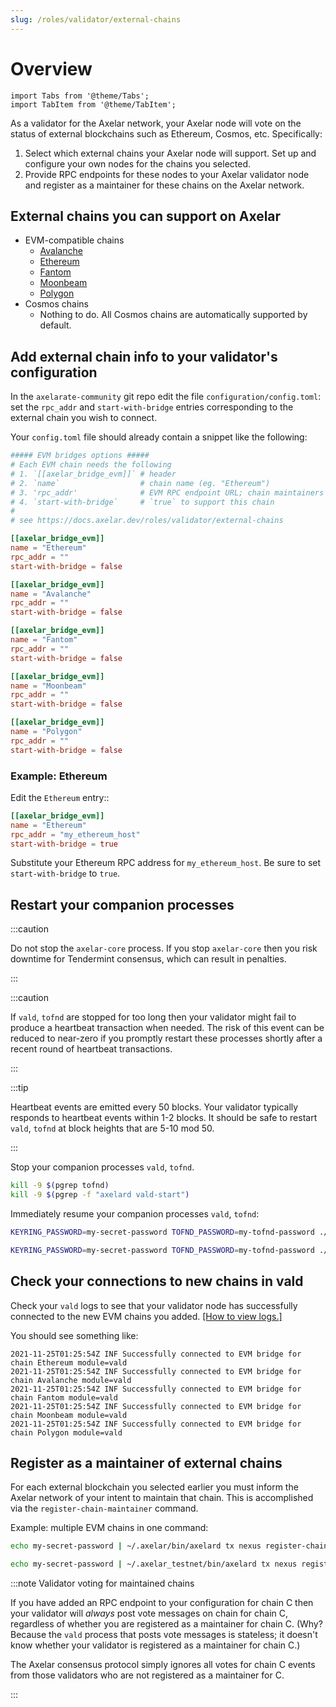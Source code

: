 ```yaml
---
slug: /roles/validator/external-chains
---
```


# Overview

```mdx-code-block
import Tabs from '@theme/Tabs';
import TabItem from '@theme/TabItem';
```

As a validator for the Axelar network, your Axelar node will vote on the status of external blockchains such as Ethereum, Cosmos, etc. Specifically:

1. Select which external chains your Axelar node will support. Set up and configure your own nodes for the chains you selected.
2. Provide RPC endpoints for these nodes to your Axelar validator node and register as a maintainer for these chains on the Axelar network.

## External chains you can support on Axelar

- EVM-compatible chains
  - [Avalanche](external-chains/avalanche)
  - [Ethereum](external-chains/ethereum)
  - [Fantom](external-chains/fantom)
  - [Moonbeam](external-chains/moonbeam)
  - [Polygon](external-chains/polygon)
- Cosmos chains
  - Nothing to do. All Cosmos chains are automatically supported by default.

## Add external chain info to your validator's configuration

In the `axelarate-community` git repo edit the file `configuration/config.toml`: set the `rpc_addr` and `start-with-bridge` entries corresponding to the external chain you wish to connect.

Your `config.toml` file should already contain a snippet like the following:

```toml
##### EVM bridges options #####
# Each EVM chain needs the following
# 1. `[[axelar_bridge_evm]]` # header
# 2. `name`                  # chain name (eg. "Ethereum")
# 3. 'rpc_addr'              # EVM RPC endpoint URL; chain maintainers set their own endpoint
# 4. `start-with-bridge`     # `true` to support this chain
#
# see https://docs.axelar.dev/roles/validator/external-chains

[[axelar_bridge_evm]]
name = "Ethereum"
rpc_addr = ""
start-with-bridge = false

[[axelar_bridge_evm]]
name = "Avalanche"
rpc_addr = ""
start-with-bridge = false

[[axelar_bridge_evm]]
name = "Fantom"
rpc_addr = ""
start-with-bridge = false

[[axelar_bridge_evm]]
name = "Moonbeam"
rpc_addr = ""
start-with-bridge = false

[[axelar_bridge_evm]]
name = "Polygon"
rpc_addr = ""
start-with-bridge = false
```

### Example: Ethereum

Edit the `Ethereum` entry::

```toml
[[axelar_bridge_evm]]
name = "Ethereum"
rpc_addr = "my_ethereum_host"
start-with-bridge = true
```

Substitute your Ethereum RPC address for `my_ethereum_host`. Be sure to set `start-with-bridge` to `true`.

## Restart your companion processes

:::caution

Do not stop the `axelar-core` process. If you stop `axelar-core` then you risk downtime for Tendermint consensus, which can result in penalties.

:::

:::caution

If `vald`, `tofnd` are stopped for too long then your validator might fail to produce a heartbeat transaction when needed. The risk of this event can be reduced to near-zero if you promptly restart these processes shortly after a recent round of heartbeat transactions.

:::

:::tip

Heartbeat events are emitted every 50 blocks. Your validator typically responds to heartbeat events within 1-2 blocks. It should be safe to restart `vald`, `tofnd` at block heights that are 5-10 mod 50.

:::

Stop your companion processes `vald`, `tofnd`.

```bash
kill -9 $(pgrep tofnd)
kill -9 $(pgrep -f "axelard vald-start")
```

Immediately resume your companion processes `vald`, `tofnd`:

<Tabs groupId="network">
<TabItem value="mainnet" label="Mainnet" default>

```bash
KEYRING_PASSWORD=my-secret-password TOFND_PASSWORD=my-tofnd-password ./scripts/validator-tools-host.sh -n mainnet
```

</TabItem>
<TabItem value="testnet" label="Testnet">

```bash
KEYRING_PASSWORD=my-secret-password TOFND_PASSWORD=my-tofnd-password ./scripts/validator-tools-host.sh
```

</TabItem>
</Tabs>

## Check your connections to new chains in vald

Check your `vald` logs to see that your validator node has successfully connected to the new EVM chains you added. [[How to view logs.]](setup/vald-tofnd)

You should see something like:

```log
2021-11-25T01:25:54Z INF Successfully connected to EVM bridge for chain Ethereum module=vald
2021-11-25T01:25:54Z INF Successfully connected to EVM bridge for chain Avalanche module=vald
2021-11-25T01:25:54Z INF Successfully connected to EVM bridge for chain Fantom module=vald
2021-11-25T01:25:54Z INF Successfully connected to EVM bridge for chain Moonbeam module=vald
2021-11-25T01:25:54Z INF Successfully connected to EVM bridge for chain Polygon module=vald
```

## Register as a maintainer of external chains

For each external blockchain you selected earlier you must inform the Axelar network of your intent to maintain that chain. This is accomplished via the `register-chain-maintainer` command.

Example: multiple EVM chains in one command:

<Tabs groupId="network">
<TabItem value="mainnet" label="Mainnet" default>

```bash
echo my-secret-password | ~/.axelar/bin/axelard tx nexus register-chain-maintainer avalanche ethereum fantom moonbeam polygon --from broadcaster --chain-id axelar-dojo-1 --home ~/.axelar/.vald --gas auto --gas-adjustment 1.5
```

</TabItem>
<TabItem value="testnet" label="Testnet">

```bash
echo my-secret-password | ~/.axelar_testnet/bin/axelard tx nexus register-chain-maintainer avalanche ethereum fantom moonbeam polygon --from broadcaster --chain-id axelar-testnet-lisbon-3 --home ~/.axelar_testnet/.vald --gas auto --gas-adjustment 1.5
```

</TabItem>
</Tabs>

:::note Validator voting for maintained chains

If you have added an RPC endpoint to your configuration for chain C then your validator will _always_ post vote messages on chain for chain C, regardless of whether you are registered as a maintainer for chain C. (Why? Because the `vald` process that posts vote messages is stateless; it doesn't know whether your validator is registered as a maintainer for chain C.)

The Axelar consensus protocol simply ignores all votes for chain C events from those validators who are not registered as a maintainer for C.

:::
